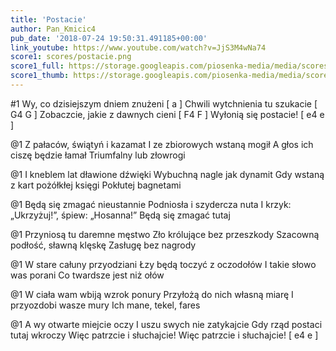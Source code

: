 ```yaml
---
title: 'Postacie'
author: Pan_Kmicic4
pub_date: '2018-07-24 19:50:31.491185+00:00'
link_youtube: https://www.youtube.com/watch?v=JjS3M4wNa74
score1: scores/postacie.png
score1_full: https://storage.googleapis.com/piosenka-media/media/scores/postacie.png
score1_thumb: https://storage.googleapis.com/piosenka-media/media/scores/postacie.png.180x0_q85_upscale.png
---
```


#1
Wy, co dzisiejszym dniem znużeni [ a ]
Chwili wytchnienia tu szukacie [ G4 G ]
Zobaczcie, jakie z dawnych cieni [ F4 F ]
Wyłonią się postacie! [ e4 e ]

@1
Z pałaców, świątyń i kazamat
I ze zbiorowych wstaną mogił
A głos ich ciszę będzie łamał
Triumfalny lub złowrogi

@1
I kneblem lat dławione dźwięki
Wybuchną nagle jak dynamit
Gdy wstaną z kart pożółkłej księgi
Pokłutej bagnetami

@1
Będą się zmagać nieustannie
Podniosła i szydercza nuta
I krzyk: „Ukrzyżuj!”, śpiew: „Hosanna!”
Będą się zmagać tutaj

@1
Przyniosą tu daremne męstwo
Zło królujące bez przeszkody
Szacowną podłość, sławną klęskę
Zasługę bez nagrody

@1
W stare całuny przyodziani
Łzy będą toczyć z oczodołów
I takie słowo was porani
Co twardsze jest niż ołów

@1
W ciała wam wbiją wzrok ponury
Przyłożą do nich własną miarę
I przyozdobi wasze mury
Ich mane, tekel, fares

@1
A wy otwarte miejcie oczy
I uszu swych nie zatykajcie
Gdy rząd postaci tutaj wkroczy
Więc patrzcie i słuchajcie!
Więc patrzcie i słuchajcie! [ e4 e ]